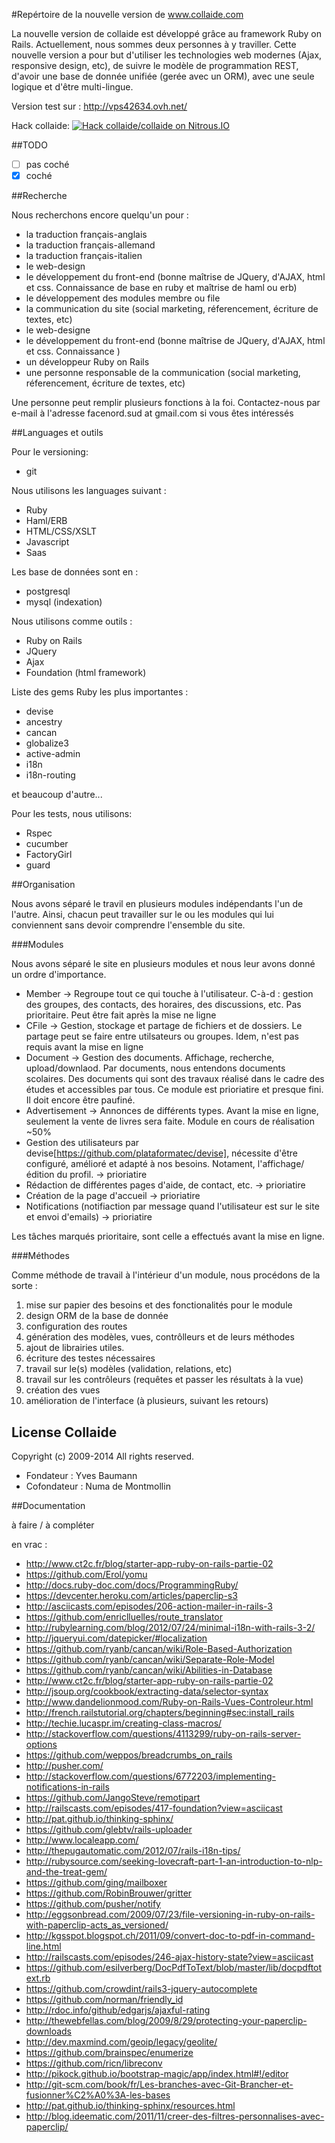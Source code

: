#Repértoire de la nouvelle version de www.collaide.com

La nouvelle version de collaide est développé grâce au framework Ruby on Rails. Actuellement, nous sommes deux personnes
à y traviller.
Cette nouvelle version a pour but d'utiliser les technologies web modernes (Ajax, responsive design, etc), de suivre
le modèle de programmation REST, d'avoir une base de donnée unifiée (gerée avec un ORM), avec une seule logique et d'être
multi-lingue.

Version test sur : http://vps42634.ovh.net/

Hack collaide: [![Hack collaide/collaide on Nitrous.IO](https://d3o0mnbgv6k92a.cloudfront.net/assets/hack-s-v1-7475db0cf93fe5d1e29420c928ebc614.png)](https://www.nitrous.io/hack_button?source=embed&runtime=rails&repo=collaide%2Fcollaide)

##TODO

- [ ] pas coché
- [X] coché

##Recherche

Nous recherchons encore quelqu'un pour :
* la traduction français-anglais
* la traduction français-allemand
* la traduction français-italien
* le web-design
* le développement du front-end (bonne maîtrise de JQuery, d'AJAX, html et css. Connaissance de base en ruby et maîtrise de haml ou erb)
* le développement des modules membre ou file
* la communication du site (social marketing, réferencement, écriture de textes, etc)
* le web-designe
* le développement du front-end (bonne maîtrise de JQuery, d'AJAX, html et css. Connaissance )
* un développeur Ruby on Rails
* une personne responsable de la communication (social marketing, réferencement, écriture de textes, etc)

Une personne peut remplir plusieurs fonctions à la foi. Contactez-nous par e-mail à l'adresse facenord.sud at gmail.com
si vous êtes intéressés

##Languages et outils

Pour le versioning:
* git

Nous utilisons les languages suivant :
* Ruby
* Haml/ERB
* HTML/CSS/XSLT
* Javascript
* Saas

Les base de données sont en :
* postgresql
* mysql (indexation)


Nous utilisons comme outils :
* Ruby on Rails
* JQuery
* Ajax
* Foundation (html framework)

Liste des gems Ruby les plus importantes :
* devise
* ancestry
* cancan
* globalize3
* active-admin
* i18n
* i18n-routing

et beaucoup d'autre...

Pour les tests, nous utilisons:
* Rspec
* cucumber
* FactoryGirl
* guard

##Organisation

Nous avons séparé le travil en plusieurs modules indépendants l'un de l'autre. Ainsi, chacun peut travailler sur le ou les modules qui lui conviennent sans devoir comprendre l'ensemble du site.

###Modules

Nous avons séparé le site en plusieurs modules et nous leur avons donné un ordre d'importance. 
* Member -> Regroupe tout ce qui touche à l'utilisateur. C-à-d : gestion des groupes, des contacts, des horaires, des discussions, etc. Pas prioritaire. Peut être fait après la mise ne ligne
* CFile -> Gestion, stockage et partage de fichiers et de dossiers. Le partage peut se faire entre utilsateurs ou groupes. Idem, n'est pas requis avant la mise en ligne
* Document -> Gestion des documents. Affichage, recherche, upload/downlaod. Par documents, nous entendons documents scolaires. Des documents qui sont des travaux réalisé dans le cadre des études et accessibles par tous. Ce module est prioriatire et presque fini. Il doit encore être paufiné.
* Advertisement -> Annonces de différents types. Avant la mise en ligne, seulement la vente de livres sera faite. Module en cours de réalisation ~50%
* Gestion des utilisateurs par devise[https://github.com/plataformatec/devise], nécessite d'être configuré, amélioré et adapté à nos besoins. Notament, l'affichage/édition du profil. -> prioriatire
* Rédaction de différentes pages d'aide, de contact, etc.  -> prioriatire
* Création de la page d'accueil  -> prioriatire
* Notifications (notifiaction par message quand l'utilisateur est sur le site et envoi d'emails)  -> prioriatire

Les tâches marqués prioritaire, sont celle a effectués avant la mise en ligne.   


###Méthodes

Comme méthode de travail à l'intérieur d'un module, nous procédons de la sorte :
1. mise sur papier des besoins et des fonctionalités pour le module
2. design ORM de la base de donnée
3. configuration des routes
4. génération des modèles, vues, contrôlleurs et de leurs méthodes
5. ajout de librairies utiles.
6. écriture des testes nécessaires
7. travail sur le(s) modèles (validation, relations, etc)
8. travail sur les contrôleurs (requêtes et passer les résultats à la vue)
9. création des vues
10. amélioration de l'interface (à plusieurs, suivant les retours)



License Collaide
-------
Copyright (c) 2009-2014 All rights reserved.

- Fondateur : Yves Baumann
- Cofondateur : Numa de Montmollin 




##Documentation

à faire / à compléter

en vrac :
* http://www.ct2c.fr/blog/starter-app-ruby-on-rails-partie-02
* https://github.com/Erol/yomu
* http://docs.ruby-doc.com/docs/ProgrammingRuby/
* https://devcenter.heroku.com/articles/paperclip-s3
* http://asciicasts.com/episodes/206-action-mailer-in-rails-3
* https://github.com/enriclluelles/route_translator
* http://rubylearning.com/blog/2012/07/24/minimal-i18n-with-rails-3-2/
* http://jqueryui.com/datepicker/#localization
* https://github.com/ryanb/cancan/wiki/Role-Based-Authorization
* https://github.com/ryanb/cancan/wiki/Separate-Role-Model
* https://github.com/ryanb/cancan/wiki/Abilities-in-Database
* http://www.ct2c.fr/blog/starter-app-ruby-on-rails-partie-02
* http://jsoup.org/cookbook/extracting-data/selector-syntax
* http://www.dandelionmood.com/Ruby-on-Rails-Vues-Controleur.html
* http://french.railstutorial.org/chapters/beginning#sec:install_rails
* http://techie.lucaspr.im/creating-class-macros/
* http://stackoverflow.com/questions/4113299/ruby-on-rails-server-options
* https://github.com/weppos/breadcrumbs_on_rails
* http://pusher.com/
* http://stackoverflow.com/questions/6772203/implementing-notifications-in-rails
* https://github.com/JangoSteve/remotipart
* http://railscasts.com/episodes/417-foundation?view=asciicast
* http://pat.github.io/thinking-sphinx/
* https://github.com/glebtv/rails-uploader
* http://www.localeapp.com/
* http://thepugautomatic.com/2012/07/rails-i18n-tips/
* http://rubysource.com/seeking-lovecraft-part-1-an-introduction-to-nlp-and-the-treat-gem/
* https://github.com/ging/mailboxer
* https://github.com/RobinBrouwer/gritter
* https://github.com/pusher/notify
* http://eggsonbread.com/2009/07/23/file-versioning-in-ruby-on-rails-with-paperclip-acts_as_versioned/
* http://kgsspot.blogspot.ch/2011/09/convert-doc-to-pdf-in-command-line.html
* http://railscasts.com/episodes/246-ajax-history-state?view=asciicast
* https://github.com/esilverberg/DocPdfToText/blob/master/lib/docpdftotext.rb
* https://github.com/crowdint/rails3-jquery-autocomplete
* https://github.com/norman/friendly_id
* http://rdoc.info/github/edgarjs/ajaxful-rating
* http://thewebfellas.com/blog/2009/8/29/protecting-your-paperclip-downloads
* http://dev.maxmind.com/geoip/legacy/geolite/
* https://github.com/brainspec/enumerize
* https://github.com/ricn/libreconv
* http://pikock.github.io/bootstrap-magic/app/index.html#!/editor
* http://git-scm.com/book/fr/Les-branches-avec-Git-Brancher-et-fusionner%C2%A0%3A-les-bases
* http://pat.github.io/thinking-sphinx/resources.html
* http://blog.ideematic.com/2011/11/creer-des-filtres-personnalises-avec-paperclip/


